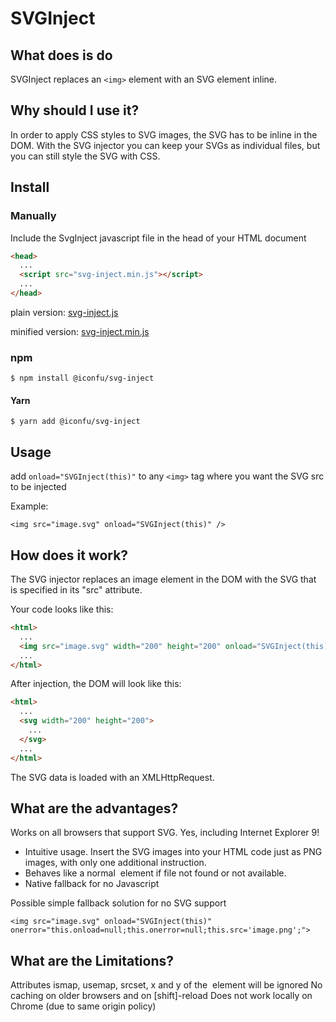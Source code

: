# SVGInject


## What does is do

SVGInject replaces an `<img>` element with an SVG element inline.

## Why should I use it?

In order to apply CSS styles to SVG images, the SVG has to be inline in the DOM. With the SVG injector you can keep your SVGs as individual files, but you can still style the SVG with CSS.

## Install

### Manually 

Include the SvgInject javascript file in the head of your HTML document

```html
<head>
  ...
  <script src="svg-inject.min.js"></script>
  ...
</head>
```

plain version: <a href="https://raw.githubusercontent.com/iconfu/svg-inject/master/dist/svg-inject.js" download>svg-inject.js</a>

minified version: <a href="https://raw.githubusercontent.com/iconfu/svg-inject/master/dist/svg-inject.min.js" download>svg-inject.min.js</a>

### npm

```
$ npm install @iconfu/svg-inject
```

#### Yarn

```
$ yarn add @iconfu/svg-inject
```

## Usage

add `onload="SVGInject(this)"` to any `<img>` tag where you want the SVG src to be injected

Example:

```
<img src="image.svg" onload="SVGInject(this)" />
```

## How does it work?

The SVG injector replaces an image element in the DOM with the SVG that is specified in its "src" attribute.

Your code looks like this:

```html
<html>
  ...
  <img src="image.svg" width="200" height="200" onload="SVGInject(this)" />
  ...
</html>
```

After injection, the DOM will look like this:

```html
<html>
  ...
  <svg width="200" height="200">
    ...
  </svg>
  ...
</html>
```

The SVG data is loaded with an XMLHttpRequest.

## What are the advantages?

Works on all browsers that support SVG. Yes, including Internet Explorer 9!
* Intuitive usage. Insert the SVG images into your HTML code just as PNG images, with only one additional instruction.
* Behaves like a normal <img> element if file not found or not available.
* Native fallback for no Javascript

Possible simple fallback solution for no SVG support

`<img src="image.svg" onload="SVGInject(this)" onerror="this.onload=null;this.onerror=null;this.src='image.png';">`


## What are the Limitations?

Attributes ismap, usemap, srcset, x and y of the <img> element will be ignored
No caching on older browsers and on [shift]-reload
Does not work locally on Chrome (due to same origin policy)